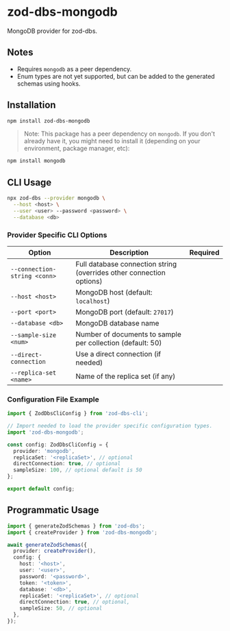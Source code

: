 # zod-dbs-mongodb

MongoDB provider for zod-dbs.

## Notes

- Requires `mongodb` as a peer dependency.
- Enum types are not yet supported, but can be added to the generated schemas using hooks.

## Installation

```bash
npm install zod-dbs-mongodb
```

> Note: This package has a peer dependency on `mongodb`. If you don't already have it, you might need to install it (depending on your environment, package manager, etc):

```bash
npm install mongodb
```

## CLI Usage

```bash
npx zod-dbs --provider mongodb \
  --host <host> \
  --user <user> --password <password> \
  --database <db>
```

### Provider Specific CLI Options

| Option                       | Description                                                          | Required |
| ---------------------------- | -------------------------------------------------------------------- | -------- |
| `--connection-string <conn>` | Full database connection string (overrides other connection options) |          |
| `--host <host>`              | MongoDB host (default: `localhost`)                                  |          |
| `--port <port>`              | MongoDB port (default: `27017`)                                      |          |
| `--database <db>`            | MongoDB database name                                                |          |
| `--sample-size <num>`        | Number of documents to sample per collection (default: 50)           |          |
| `--direct-connection`        | Use a direct connection (if needed)                                  |          |
| `--replica-set <name>`       | Name of the replica set (if any)                                     |          |

### Configuration File Example

```ts
import { ZodDbsCliConfig } from 'zod-dbs-cli';

// Import needed to load the provider specific configuration types.
import 'zod-dbs-mongodb';

const config: ZodDbsCliConfig = {
  provider: 'mongodb',
  replicaSet: '<replicaSet>', // optional
  directConnection: true, // optional
  sampleSize: 100, // optional default is 50
};

export default config;
```

## Programmatic Usage

```ts
import { generateZodSchemas } from 'zod-dbs';
import { createProvider } from 'zod-dbs-mongodb';

await generateZodSchemas({
  provider: createProvider(),
  config: {
    host: '<host>',
    user: '<user>',
    password: '<password>',
    token: '<token>',
    database: '<db>',
    replicaSet: '<replicaSet>', // optional
    directConnection: true, // optional,
    sampleSize: 50, // optional
  },
});
```
